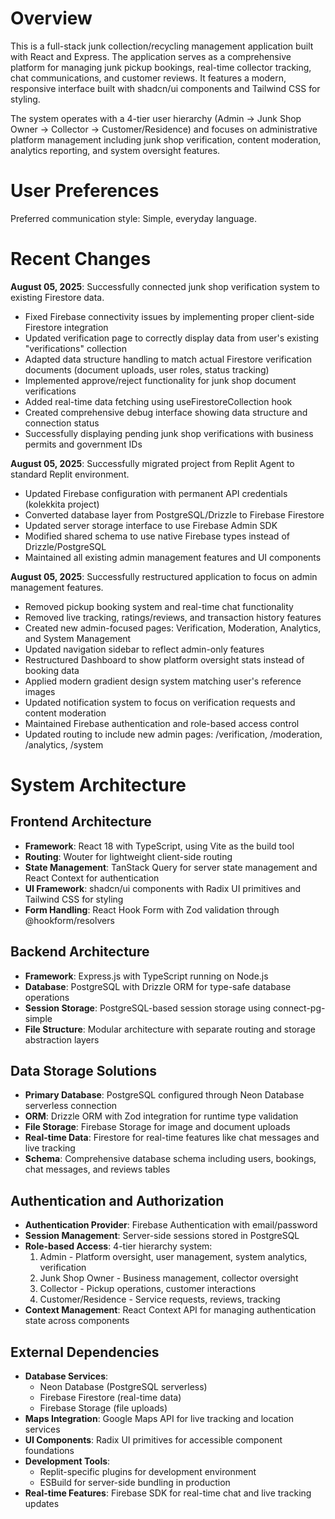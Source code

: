 # Overview

This is a full-stack junk collection/recycling management application built with React and Express. The application serves as a comprehensive platform for managing junk pickup bookings, real-time collector tracking, chat communications, and customer reviews. It features a modern, responsive interface built with shadcn/ui components and Tailwind CSS for styling.

The system operates with a 4-tier user hierarchy (Admin → Junk Shop Owner → Collector → Customer/Residence) and focuses on administrative platform management including junk shop verification, content moderation, analytics reporting, and system oversight features.

# User Preferences

Preferred communication style: Simple, everyday language.

# Recent Changes

**August 05, 2025**: Successfully connected junk shop verification system to existing Firestore data.
- Fixed Firebase connectivity issues by implementing proper client-side Firestore integration
- Updated verification page to correctly display data from user's existing "verifications" collection
- Adapted data structure handling to match actual Firestore verification documents (document uploads, user roles, status tracking)
- Implemented approve/reject functionality for junk shop document verifications
- Added real-time data fetching using useFirestoreCollection hook
- Created comprehensive debug interface showing data structure and connection status
- Successfully displaying pending junk shop verifications with business permits and government IDs

**August 05, 2025**: Successfully migrated project from Replit Agent to standard Replit environment.
- Updated Firebase configuration with permanent API credentials (kolekkita project)
- Converted database layer from PostgreSQL/Drizzle to Firebase Firestore
- Updated server storage interface to use Firebase Admin SDK
- Modified shared schema to use native Firebase types instead of Drizzle/PostgreSQL
- Maintained all existing admin management features and UI components

**August 05, 2025**: Successfully restructured application to focus on admin management features.
- Removed pickup booking system and real-time chat functionality
- Removed live tracking, ratings/reviews, and transaction history features
- Created new admin-focused pages: Verification, Moderation, Analytics, and System Management
- Updated navigation sidebar to reflect admin-only features
- Restructured Dashboard to show platform oversight stats instead of booking data
- Applied modern gradient design system matching user's reference images
- Updated notification system to focus on verification requests and content moderation
- Maintained Firebase authentication and role-based access control
- Updated routing to include new admin pages: /verification, /moderation, /analytics, /system

# System Architecture

## Frontend Architecture
- **Framework**: React 18 with TypeScript, using Vite as the build tool
- **Routing**: Wouter for lightweight client-side routing
- **State Management**: TanStack Query for server state management and React Context for authentication
- **UI Framework**: shadcn/ui components with Radix UI primitives and Tailwind CSS for styling
- **Form Handling**: React Hook Form with Zod validation through @hookform/resolvers

## Backend Architecture
- **Framework**: Express.js with TypeScript running on Node.js
- **Database**: PostgreSQL with Drizzle ORM for type-safe database operations
- **Session Storage**: PostgreSQL-based session storage using connect-pg-simple
- **File Structure**: Modular architecture with separate routing and storage abstraction layers

## Data Storage Solutions
- **Primary Database**: PostgreSQL configured through Neon Database serverless connection
- **ORM**: Drizzle ORM with Zod integration for runtime type validation
- **File Storage**: Firebase Storage for image and document uploads
- **Real-time Data**: Firestore for real-time features like chat messages and live tracking
- **Schema**: Comprehensive database schema including users, bookings, chat messages, and reviews tables

## Authentication and Authorization
- **Authentication Provider**: Firebase Authentication with email/password
- **Session Management**: Server-side sessions stored in PostgreSQL
- **Role-based Access**: 4-tier hierarchy system:
  1. Admin - Platform oversight, user management, system analytics, verification
  2. Junk Shop Owner - Business management, collector oversight
  3. Collector - Pickup operations, customer interactions
  4. Customer/Residence - Service requests, reviews, tracking
- **Context Management**: React Context API for managing authentication state across components

## External Dependencies
- **Database Services**: 
  - Neon Database (PostgreSQL serverless)
  - Firebase Firestore (real-time data)
  - Firebase Storage (file uploads)
- **Maps Integration**: Google Maps API for live tracking and location services
- **UI Components**: Radix UI primitives for accessible component foundations
- **Development Tools**: 
  - Replit-specific plugins for development environment
  - ESBuild for server-side bundling in production
- **Real-time Features**: Firebase SDK for real-time chat and live tracking updates